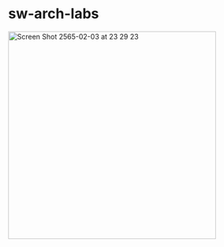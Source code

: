 # sw-arch-labs
<img width="421" alt="Screen Shot 2565-02-03 at 23 29 23" src="https://user-images.githubusercontent.com/75012503/152385758-ae08ba48-1d9e-4ebb-8577-d9dbf82f29b6.png">
